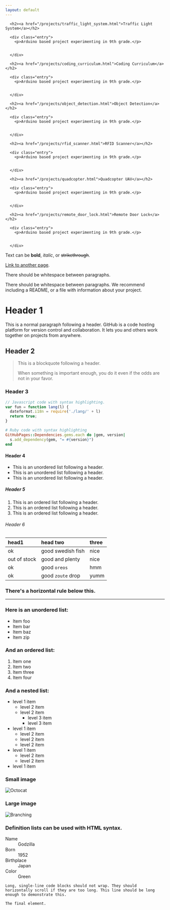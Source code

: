 ```yaml
---
layout: default
---
```

<article class="projects">

      <h2><a href="/projects/traffic_light_system.html">Traffic Light System</a></h2>

      <div class="entry">
        <p>Arduino based project experimenting in 9th grade.</p>


      </div>

</article>
<article class="projects">

      <h2><a href="/projects/coding_curriculum.html">Coding Curriculum</a></h2>

      <div class="entry">
        <p>Arduino based project experimenting in 9th grade.</p>


      </div>

</article>
<article class="projects">

      <h2><a href="/projects/object_detection.html">Object Detection</a></h2>

      <div class="entry">
        <p>Arduino based project experimenting in 9th grade.</p>


      </div>

</article>
<article class="projects">

      <h2><a href="/projects/rfid_scanner.html">RFID Scanner</a></h2>

      <div class="entry">
        <p>Arduino based project experimenting in 9th grade.</p>


      </div>

</article>
<article class="projects">

      <h2><a href="/projects/quadcopter.html">Quadcopter UAV</a></h2>

      <div class="entry">
        <p>Arduino based project experimenting in 9th grade.</p>


      </div>

</article>
<article class="projects">

      <h2><a href="/projects/remote_door_lock.html">Remote Door Lock</a></h2>

      <div class="entry">
        <p>Arduino based project experimenting in 9th grade.</p>


      </div>

</article>





Text can be **bold**, _italic_, or ~~strikethrough~~.

[Link to another page](./another-page.html).

There should be whitespace between paragraphs.

There should be whitespace between paragraphs. We recommend including a README, or a file with information about your project.

# Header 1

This is a normal paragraph following a header. GitHub is a code hosting platform for version control and collaboration. It lets you and others work together on projects from anywhere.

## Header 2

> This is a blockquote following a header.
>
> When something is important enough, you do it even if the odds are not in your favor.

### Header 3

```js
// Javascript code with syntax highlighting.
var fun = function lang(l) {
  dateformat.i18n = require('./lang/' + l)
  return true;
}
```

```ruby
# Ruby code with syntax highlighting
GitHubPages::Dependencies.gems.each do |gem, version|
  s.add_dependency(gem, "= #{version}")
end
```

#### Header 4

*   This is an unordered list following a header.
*   This is an unordered list following a header.
*   This is an unordered list following a header.

##### Header 5

1.  This is an ordered list following a header.
2.  This is an ordered list following a header.
3.  This is an ordered list following a header.

###### Header 6

| head1        | head two          | three |
|:-------------|:------------------|:------|
| ok           | good swedish fish | nice  |
| out of stock | good and plenty   | nice  |
| ok           | good `oreos`      | hmm   |
| ok           | good `zoute` drop | yumm  |

### There's a horizontal rule below this.

* * *

### Here is an unordered list:

*   Item foo
*   Item bar
*   Item baz
*   Item zip

### And an ordered list:

1.  Item one
1.  Item two
1.  Item three
1.  Item four

### And a nested list:

- level 1 item
  - level 2 item
  - level 2 item
    - level 3 item
    - level 3 item
- level 1 item
  - level 2 item
  - level 2 item
  - level 2 item
- level 1 item
  - level 2 item
  - level 2 item
- level 1 item

### Small image

![Octocat](https://github.githubassets.com/images/icons/emoji/octocat.png)

### Large image

![Branching](https://guides.github.com/activities/hello-world/branching.png)


### Definition lists can be used with HTML syntax.

<dl>
<dt>Name</dt>
<dd>Godzilla</dd>
<dt>Born</dt>
<dd>1952</dd>
<dt>Birthplace</dt>
<dd>Japan</dd>
<dt>Color</dt>
<dd>Green</dd>
</dl>

```
Long, single-line code blocks should not wrap. They should horizontally scroll if they are too long. This line should be long enough to demonstrate this.
```

```
The final element.
```
